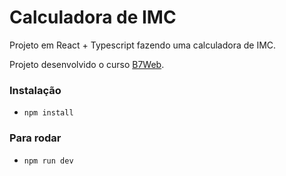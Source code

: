 # Calculadora de IMC

Projeto em React + Typescript fazendo uma calculadora de IMC.

Projeto desenvolvido o curso [B7Web](https://b7web.com.br).


### Instalação
- `npm install`

### Para rodar
- `npm run dev`